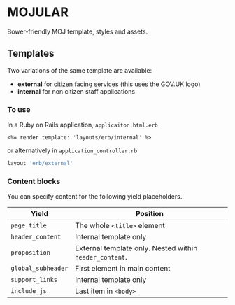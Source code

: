 # MOJULAR

Bower-friendly MOJ template, styles and assets.

## Templates

Two variations of the same template are available:

- **external** for citizen facing services (this uses the GOV.UK logo)
- **internal** for non citizen staff applications

### To use

In a Ruby on Rails application, `applicaiton.html.erb`

```erb
<%= render template: 'layouts/erb/internal' %>
```

or alternatively in `application_controller.rb`

```ruby
layout 'erb/external'
```

### Content blocks

You can specify content for the following yield placeholders.

Yield                | Position
-------------------- | --------
`page_title`         | The whole `<title>` element
`header_content`     | Internal template only
`proposition`        | External template only. Nested within `header_content`.
`global_subheader`   | First element in main content
`support_links`      | Internal template only
`include_js`         | Last item in `<body>`
